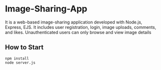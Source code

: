 # Image-Sharing-App
It is a web-based image-sharing application developed with Node.js, Express, EJS. It includes user registration, login, image uploads, comments, and likes. Unauthenticated users can only browse and view image details
## How to Start
```
npm install
node server.js
```
